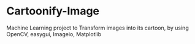 # Cartoonify-Image
Machine Learning project to Transform images into its cartoon, by using OpenCV, easygui, Imageio, Matplotlib
